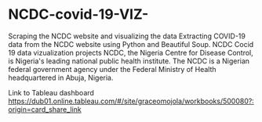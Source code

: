 # NCDC-covid-19-VIZ-
 Scraping the NCDC website and visualizing the data
Extracting COVID-19 data from the NCDC website using Python and Beautiful Soup. 
NCDC Cocid 19 data vizualization projects
NCDC, the Nigeria Centre for Disease Control, is Nigeria's leading national public health institute. The NCDC is a Nigerian federal government agency under the Federal Ministry of Health headquartered in Abuja, Nigeria.

Link to Tableau dashboard https://dub01.online.tableau.com/#/site/graceomojola/workbooks/500080?:origin=card_share_link
